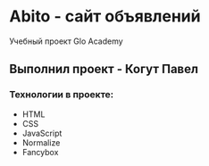 # Abito - сайт объявлений
Учебный проект Glo Academy

## Выполнил проект - Когут Павел

### Технологии в проекте:
- HTML
- CSS
- JavaScript
- Normalize
- Fancybox
